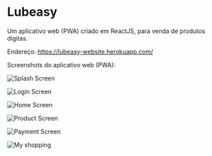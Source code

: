 # Lubeasy
Um aplicativo web (PWA) criado em ReactJS, para venda de produtos digitas.

Endereço: https://lubeasy-website.herokuapp.com/

Screenshots do aplicativo web (PWA):

![Splash Screen](https://drive.google.com/uc?export=download&id=1EuhuWYMeT3io_utFRQwKFzHqr83jy4pQ)

![Login Screen](https://drive.google.com/uc?export=download&id=1tlPe6fsmga5q8WMSjgjsDYq9s-3DAeOz)

![Home Screen](https://drive.google.com/uc?export=download&id=1of4a0JC94mBbeWjxK76vKTj_eEEJPyj5)

![Product Screen](https://drive.google.com/uc?export=download&id=1oyBTEtp_MhZEsEX5xhy-l88jVz6TMggm)

![Payment Screen](https://drive.google.com/uc?export=download&id=1kQWKQDzj_i7BU3u1E3324-2StRMGkGrq)

![My shopping](https://drive.google.com/uc?export=download&id=1RksnSA194BEB1OYuWIglpmgZlrXM8JM7)
